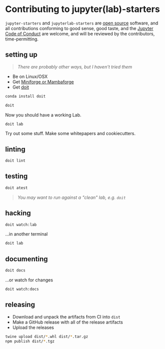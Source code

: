 # Contributing to jupyter(lab)-starters

`jupyter-starters` and `jupyterlab-starters` are [open source](./LICENSE) software,
and all contributions conforming to good sense, good taste, and the
[Jupyter Code of Conduct][code-of-conduct] are welcome, and will be reviewed
by the contributors, time-permitting.

[code-of-conduct]: https://github.com/jupyter/governance/blob/master/conduct/code_of_conduct.md

## setting up

> _There are probably other ways, but I haven't tried them_

- Be on Linux/OSX
- Get [Miniforge or Mambaforge](https://github.com/conda-forge/miniforge/releases)
- Get [doit](https://pydoit.org)

```bash
conda install doit
```

```bash
doit
```

Now you should have a working Lab.

```bash
doit lab
```

Try out some stuff. Make some whitepapers and cookiecutters.

## linting

```bash
doit lint
```

## testing

```bash
doit atest
```

> _You may want to run against a "clean" lab, e.g. `doit`_

## hacking

```bash
doit watch:lab
```

...in another terminal

```bash
doit lab
```

## documenting

```bash
doit docs
```

...or watch for changes

```bash
doit watch:docs
```

## releasing

- Download and unpack the artifacts from CI into `dist`
- Make a GitHub release with all of the release artifacts
- Upload the releases

```bash
twine upload dist/*.whl dist/*.tar.gz
npm publish dist/*.tgz
```

